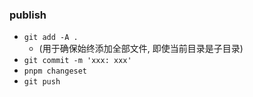### publish
- `git add -A .`
   - (用于确保始终添加全部文件, 即使当前目录是子目录)
- `git commit -m 'xxx: xxx'`
- `pnpm changeset`
- `git push`
